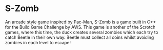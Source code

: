 # S-Zomb
An arcade style game inspired by Pac-Man, S-Zomb is a game built in C++ for the Build Game Challenge by AWS. This game is another of the Scrotch games, where this time, the duck creates several zombies which each try to catch Beetle in their own way. Beetle must collect all coins whilst avoiding zombies in each level to escape!
